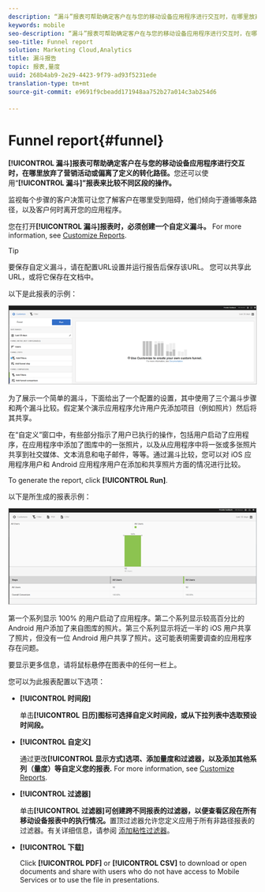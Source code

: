 ```yaml
---
description: “漏斗”报表可帮助确定客户在与您的移动设备应用程序进行交互时，在哪里放弃了营销活动或偏离了定义的转化路径。您还可以使用“漏斗”报表来比较不同区段的操作。
keywords: mobile
seo-description: “漏斗”报表可帮助确定客户在与您的移动设备应用程序进行交互时，在哪里放弃了营销活动或偏离了定义的转化路径。您还可以使用“漏斗”报表来比较不同区段的操作。
seo-title: Funnel report
solution: Marketing Cloud,Analytics
title: 漏斗报告
topic: 报表,量度
uuid: 268b4ab9-2e29-4423-9f79-ad93f5231ede
translation-type: tm+mt
source-git-commit: e9691f9cbeadd171948aa752b27a014c3ab254d6

---
```



# Funnel report{#funnel}

**[!UICONTROL 漏斗]报表可帮助确定客户在与您的移动设备应用程序进行交互时，在哪里放弃了营销活动或偏离了定义的转化路径。**&#x200B;您还可以使用“**[!UICONTROL 漏斗]”报表来比较不同区段的操作。**

监视每个步骤的客户决策可让您了解客户在哪里受到阻碍，他们倾向于遵循哪条路径，以及客户何时离开您的应用程序。

您在打开&#x200B;**[!UICONTROL 漏斗]报表时，必须创建一个自定义漏斗。** For more information, see [Customize Reports](/help/using/usage/reports-customize/reports-customize.md).

>[!TIP]
>
>要保存自定义漏斗，请在配置URL设置并运行报告后保存该URL。 您可以共享此 URL，或将它保存在文档中。

以下是此报表的示例：

![](assets/funnel_create.png)

为了展示一个简单的漏斗，下面给出了一个配置的设置，其中使用了三个漏斗步骤和两个漏斗比较。假定某个演示应用程序允许用户先添加项目（例如照片）然后将其共享。

在“自定义”窗口中，有些部分指示了用户已执行的操作，包括用户启动了应用程序，在应用程序中添加了图库中的一张照片，以及从应用程序中将一张或多张照片共享到社交媒体、文本消息和电子邮件，等等。通过漏斗比较，您可以对 iOS 应用程序用户和 Android 应用程序用户在添加和共享照片方面的情况进行比较。

To generate the report, click **[!UICONTROL Run]**.

以下是所生成的报表示例：

![](assets/funnel.png)

第一个系列显示 100% 的用户启动了应用程序。第二个系列显示较高百分比的 Android 用户添加了来自图库的照片。第三个系列显示将近一半的 iOS 用户共享了照片，但没有一位 Android 用户共享了照片。这可能表明需要调查的应用程序存在问题。

要显示更多信息，请将鼠标悬停在图表中的任何一栏上。

您可以为此报表配置以下选项：

* **[!UICONTROL 时间段]**

   单击&#x200B;**[!UICONTROL 日历]图标可选择自定义时间段，或从下拉列表中选取预设时间段。**
* **[!UICONTROL 自定义]**

   通过更改&#x200B;**[!UICONTROL 显示方式]选项、添加量度和过滤器，以及添加其他系列（量度）等自定义您的报表.** For more information, see [Customize Reports](/help/using/usage/reports-customize/reports-customize.md).
* **[!UICONTROL 过滤器]**

   单击&#x200B;**[!UICONTROL 过滤器]可创建跨不同报表的过滤器，以便查看区段在所有移动设备报表中的执行情况。**&#x200B;置顶过滤器允许您定义应用于所有非路径报表的过滤器。有关详细信息，请参阅 [添加粘性过滤器](/help/using/usage/reports-customize/t-sticky-filter.md)。
* **[!UICONTROL 下载]**

   Click **[!UICONTROL PDF]** or **[!UICONTROL CSV]** to download or open documents and share with users who do not have access to Mobile Services or to use the file in presentations.